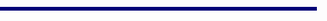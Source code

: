 <!doctype html>
<html lang="en" style = "margin:0">

<body style="border:0px; padding:0px; margin:0px">

<canvas id="gameCanvas"></canvas>
</body>
<style>

html{
    background:  #ddddff;
}

div{
    font-family:  sans-serif;
    font-size: 15pt;
    margin-left:  auto;
    margin-right: auto;
    

}

button{
    font-family: sans-serif;
    font-size: 15pt;
    border-radius: 10px;
    border-width: 2px;
    border-color: darkgreen;
    background-color:#eeffee;
}

button:hover{
background-color:#ddffdd;
}
iframe{
    width: 80%;
    aspect-ratio: 16 / 9;
    display:block;
    margin: auto;
}

.rule{
    margin-top:  10px;
    margin-bottom:  10px;
    padding: 5px;
    background: #eeddee;
    text-align: center;
    outline: 3px solid #bb0000;
    border-radius:  5px;
}

img{
    width:  100%;
}
canvas {
    margin-top:  10px;
    padding-left: 0;
    padding-right: 0;
    margin-left: auto;
    margin-right: auto;
    display: block;
    outline: 3px solid #000077;
    border-radius:  10px;
}

input:not([type='checkbox']) {
    margin-left:  auto;
    margin-right: auto;
    display: block;
    font-size:30px;
    background-color:#f2f2ff;
    border-radius:8px;
}
    </style>
<script src="script.js"></script>

</html>
